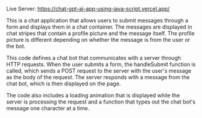Live Server: https://chat-gpt-ai-app-using-java-script.vercel.app/

This is a chat application that allows users to submit messages through a form and displays them in a chat container.
The messages are displayed in chat stripes that contain a profile picture and the message itself.
The profile picture is different depending on whether the message is from the user or the bot.

This code defines a chat bot that communicates with a server through HTTP requests. When the user submits a form, the handleSubmit function is called, which sends a POST request to the server with the user's message as the body of the request. The server responds with a message from the chat bot, which is then displayed on the page.

The code also includes a loading animation that is displayed while the server is processing the request and a function that types out the chat bot's message one character at a time.
